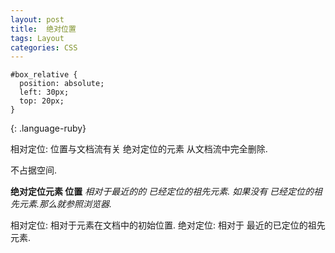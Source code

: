 ```yaml
---
layout: post
title:  绝对位置
tags: Layout
categories: CSS
---
```


~~~
#box_relative {
  position: absolute;
  left: 30px;
  top: 20px;
}
~~~
{: .language-ruby}




相对定位: 位置与文档流有关
绝对定位的元素 从文档流中完全删除.

不占据空间.  





**绝对定位元素 位置**
*相对于最近的的 已经定位的祖先元素.*
*如果没有 已经定位的祖先元素.那么就参照浏览器.*


相对定位: 相对于元素在文档中的初始位置.
绝对定位: 相对于 最近的已定位的祖先元素.



